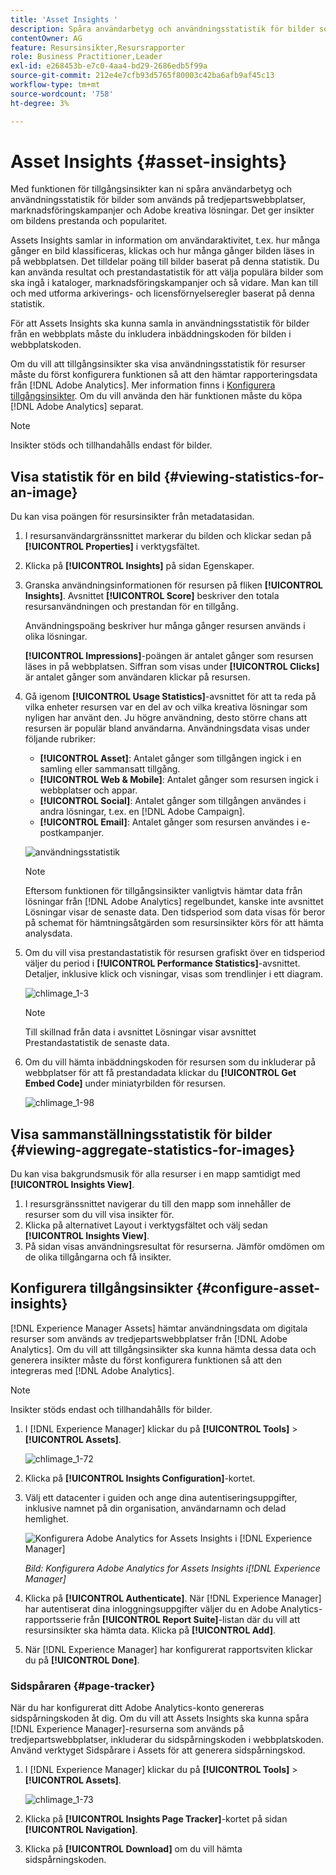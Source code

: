 ```yaml
---
title: 'Asset Insights '
description: Spåra användarbetyg och användningsstatistik för bilder som används på tredjepartswebbplatser, marknadsföringskampanjer och Adobe kreativa lösningar.
contentOwner: AG
feature: Resursinsikter,Resursrapporter
role: Business Practitioner,Leader
exl-id: e268453b-e7c0-4aa4-bd29-2686edb5f99a
source-git-commit: 212e4e7cfb93d5765f80003c42ba6afb9af45c13
workflow-type: tm+mt
source-wordcount: '758'
ht-degree: 3%

---
```


# Asset Insights {#asset-insights}

Med funktionen för tillgångsinsikter kan ni spåra användarbetyg och användningsstatistik för bilder som används på tredjepartswebbplatser, marknadsföringskampanjer och Adobe kreativa lösningar. Det ger insikter om bildens prestanda och popularitet.

Assets Insights samlar in information om användaraktivitet, t.ex. hur många gånger en bild klassificeras, klickas och hur många gånger bilden läses in på webbplatsen. Det tilldelar poäng till bilder baserat på denna statistik. Du kan använda resultat och prestandastatistik för att välja populära bilder som ska ingå i kataloger, marknadsföringskampanjer och så vidare. Man kan till och med utforma arkiverings- och licensförnyelseregler baserat på denna statistik.

För att Assets Insights ska kunna samla in användningsstatistik för bilder från en webbplats måste du inkludera inbäddningskoden för bilden i webbplatskoden.

Om du vill att tillgångsinsikter ska visa användningsstatistik för resurser måste du först konfigurera funktionen så att den hämtar rapporteringsdata från [!DNL Adobe Analytics]. Mer information finns i [Konfigurera tillgångsinsikter](#configure-asset-insights). Om du vill använda den här funktionen måste du köpa [!DNL Adobe Analytics] separat.

>[!NOTE]
>
>Insikter stöds och tillhandahålls endast för bilder.

## Visa statistik för en bild {#viewing-statistics-for-an-image}

Du kan visa poängen för resursinsikter från metadatasidan.

1. I resursanvändargränssnittet markerar du bilden och klickar sedan på **[!UICONTROL Properties]** i verktygsfältet.
1. Klicka på **[!UICONTROL Insights]** på sidan Egenskaper.
1. Granska användningsinformationen för resursen på fliken **[!UICONTROL Insights]**. Avsnittet **[!UICONTROL Score]** beskriver den totala resursanvändningen och prestandan för en tillgång.

   Användningspoäng beskriver hur många gånger resursen används i olika lösningar.

   **[!UICONTROL Impressions]**-poängen är antalet gånger som resursen läses in på webbplatsen. Siffran som visas under **[!UICONTROL Clicks]** är antalet gånger som användaren klickar på resursen.

1. Gå igenom **[!UICONTROL Usage Statistics]**-avsnittet för att ta reda på vilka enheter resursen var en del av och vilka kreativa lösningar som nyligen har använt den. Ju högre användning, desto större chans att resursen är populär bland användarna. Användningsdata visas under följande rubriker:

   * **[!UICONTROL Asset]**: Antalet gånger som tillgången ingick i en samling eller sammansatt tillgång.
   * **[!UICONTROL Web & Mobile]**: Antalet gånger som resursen ingick i webbplatser och appar.
   * **[!UICONTROL Social]**: Antalet gånger som tillgången användes i andra lösningar, t.ex. en  [!DNL Adobe Campaign].
   * **[!UICONTROL Email]**: Antalet gånger som resursen användes i e-postkampanjer.

   ![användningsstatistik](assets/usage_statistics.png)

   >[!NOTE]
   >
   >Eftersom funktionen för tillgångsinsikter vanligtvis hämtar data från lösningar från [!DNL Adobe Analytics] regelbundet, kanske inte avsnittet Lösningar visar de senaste data. Den tidsperiod som data visas för beror på schemat för hämtningsåtgärden som resursinsikter körs för att hämta analysdata.

1. Om du vill visa prestandastatistik för resursen grafiskt över en tidsperiod väljer du period i **[!UICONTROL Performance Statistics]**-avsnittet. Detaljer, inklusive klick och visningar, visas som trendlinjer i ett diagram.

   ![chlimage_1-3](assets/chlimage_1-3.jpeg)

   >[!NOTE]
   >
   >Till skillnad från data i avsnittet Lösningar visar avsnittet Prestandastatistik de senaste data.

1. Om du vill hämta inbäddningskoden för resursen som du inkluderar på webbplatser för att få prestandadata klickar du **[!UICONTROL Get Embed Code]** under miniatyrbilden för resursen. <!-- For more information on how to include your Embed code in third-party web pages, see [Using Page Tracker and Embed code in web pages](/help/assets/use-page-tracker.md). -->

   ![chlimage_1-98](assets/chlimage_1-98.png)

## Visa sammanställningsstatistik för bilder {#viewing-aggregate-statistics-for-images}

Du kan visa bakgrundsmusik för alla resurser i en mapp samtidigt med **[!UICONTROL Insights View]**.

1. I resursgränssnittet navigerar du till den mapp som innehåller de resurser som du vill visa insikter för.
1. Klicka på alternativet Layout i verktygsfältet och välj sedan **[!UICONTROL Insights View]**.
1. På sidan visas användningsresultat för resurserna. Jämför omdömen om de olika tillgångarna och få insikter.

<!-- TBD: Commenting as Web Console is not available. Document the appropriate OSGi config method if available in CS.

## Schedule background job {#scheduling-background-job}

Asset Insights fetches usage data for assets from Adobe Analytics report suites in a periodic manner. By default, Asset Insights runs a background job every 24 hours at 2 AM to the fetch data. However, you can modify both the frequency and the time by configuring the **[!UICONTROL Adobe CQ DAM Asset Performance Report Sync Job]** service from the web console.

1. Click the [!DNL Experience Manager] logo, and go to **[!UICONTROL Tools]** > **[!UICONTROL Operations]** > **[!UICONTROL Web Console]**.
1. Open the **[!UICONTROL Adobe CQ DAM Asset Performance Report Sync Job]** service configuration.

   ![chlimage_1-99](assets/chlimage_1-99.png)

1. Specify the desired scheduler frequency and the start time for the job in the property scheduler expression. Save the changes.
-->

## Konfigurera tillgångsinsikter {#configure-asset-insights}

[!DNL Experience Manager Assets] hämtar användningsdata om digitala resurser som används av tredjepartswebbplatser från  [!DNL Adobe Analytics]. Om du vill att tillgångsinsikter ska kunna hämta dessa data och generera insikter måste du först konfigurera funktionen så att den integreras med [!DNL Adobe Analytics].

>[!NOTE]
>
>Insikter stöds endast och tillhandahålls för bilder.

1. I [!DNL Experience Manager] klickar du på **[!UICONTROL Tools]** > **[!UICONTROL Assets]**.

   ![chlimage_1-72](assets/chlimage_1-72.png)

1. Klicka på **[!UICONTROL Insights Configuration]**-kortet.
1. Välj ett datacenter i guiden och ange dina autentiseringsuppgifter, inklusive namnet på din organisation, användarnamn och delad hemlighet.

   ![Konfigurera Adobe Analytics for Assets Insights i  [!DNL Experience Manager]](assets/insights_config2.png)

   *Bild: Konfigurera Adobe Analytics for Assets Insights i[!DNL Experience Manager]*

1. Klicka på **[!UICONTROL Authenticate]**. När [!DNL Experience Manager] har autentiserat dina inloggningsuppgifter väljer du en Adobe Analytics-rapportsserie från **[!UICONTROL Report Suite]**-listan där du vill att resursinsikter ska hämta data. Klicka på **[!UICONTROL Add]**.
1. När [!DNL Experience Manager] har konfigurerat rapportsviten klickar du på **[!UICONTROL Done]**.

### Sidspåraren {#page-tracker}

När du har konfigurerat ditt Adobe Analytics-konto genereras sidspårningskoden åt dig. Om du vill att Assets Insights ska kunna spåra [!DNL Experience Manager]-resurserna som används på tredjepartswebbplatser, inkluderar du sidspårningskoden i webbplatskoden. Använd verktyget Sidspårare i Assets för att generera sidspårningskod. <!--  For more information on how to include your Page Tracker code in third-party web pages, see [Using Page Tracker and Embed code in web pages](/help/assets/use-page-tracker.md). -->

1. I [!DNL Experience Manager] klickar du på **[!UICONTROL Tools]** > **[!UICONTROL Assets]**.

   ![chlimage_1-73](assets/chlimage_1-73.png)

1. Klicka på **[!UICONTROL Insights Page Tracker]**-kortet på sidan **[!UICONTROL Navigation]**.
1. Klicka på **[!UICONTROL Download]** om du vill hämta sidspårningskoden.

<!--

## Using demo package for Asset Insights {#using-demo-package-for-asset-insights}

Using the demo package, you can enable Adobe Asset Insights to capture data from and generate insights for a sample web page.

1. Configure Asset Insights using the instructions in [Configure Asset Insights](#configure-asset-insights).
1. Download the sample [!DNL Experience Manager Assets] package from below and install the package from CRXDE package manager.

   [Get File](assets/insightsdemo.zip)

1. Download the ZIP file containing the sample web page from below and extract on your local file system.

   [Get File](assets/demosite.zip)

1. Click the web page to open it in the web browser.

   >[!CAUTION]
   >
   >Web Page is configured to load asset from the localhost server . In case your server is running somewhere else change server address from localhost to server address in the HTML content of the web page.

   >[!NOTE]
   >
   >The external web page can be in [!DNL Experience Manager] itself.

-->
